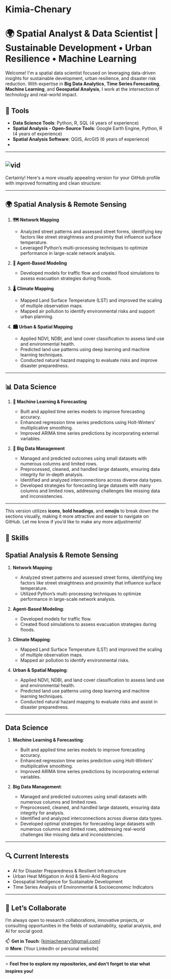 
# Kimia-Chenary
# 🌍 Spatial Analyst & Data Scientist | Sustainable Development • Urban Resilience • Machine Learning

Welcome! I'm a spatial data scientist focused on leveraging data-driven insights for sustainable development, urban resilience, and disaster risk reduction. With expertise in **Big Data Analytics**, **Time Series Forecasting**, **Machine Learning**, and **Geospatial Analysis**, I work at the intersection of technology and real-world impact.

## 🔧 **Tools**

- **Data Science Tools**: Python, R, SQL (4 years of experience)  
- **Spatial Analysis - Open-Source Tools**: Google Earth Engine, Python, R (4 years of experience)  
- **Spatial Analysis Software**: QGIS, ArcGIS (6 years of experience)
- 
---
![vid](https://github.com/user-attachments/assets/60ab2699-28fe-4929-8964-6b86264e35c3)
---
Certainly! Here's a more visually appealing version for your GitHub profile with improved formatting and clean structure:

---

## **🌍 Spatial Analysis & Remote Sensing**

1. **🗺️ Network Mapping**  
   - Analyzed street patterns and assessed street forms, identifying key factors like street straightness and proximity that influence surface temperature.  
   - Leveraged Python’s multi-processing techniques to optimize performance in large-scale network analysis.
  
2. **🚗 Agent-Based Modeling**  
   - Developed models for traffic flow and created flood simulations to assess evacuation strategies during floods.
  
3. **🌡️ Climate Mapping**  
   - Mapped Land Surface Temperature (LST) and improved the scaling of multiple observation maps.  
   - Mapped air pollution to identify environmental risks and support urban planning.

4. **🏙️ Urban & Spatial Mapping**  
   - Applied NDVI, NDBI, and land cover classification to assess land use and environmental health.  
   - Predicted land use patterns using deep learning and machine learning techniques.  
   - Conducted natural hazard mapping to evaluate risks and improve disaster preparedness.

---

## **📊 Data Science**

1. **🤖 Machine Learning & Forecasting**  
   - Built and applied time series models to improve forecasting accuracy.  
   - Enhanced regression time series predictions using Holt-Winters’ multiplicative smoothing.  
   - Improved ARIMA time series predictions by incorporating external variables.

2. **💾 Big Data Management**  
   - Managed and predicted outcomes using small datasets with numerous columns and limited rows.  
   - Preprocessed, cleaned, and handled large datasets, ensuring data integrity for in-depth analysis.  
   - Identified and analyzed interconnections across diverse data types.  
   - Developed strategies for forecasting large datasets with many columns and limited rows, addressing challenges like missing data and inconsistencies.

---

This version utilizes **icons**, **bold headings**, and **emojis** to break down the sections visually, making it more attractive and easier to navigate on GitHub. Let me know if you’d like to make any more adjustments!
## 🔧 Skills
## **Spatial Analysis & Remote Sensing**

1. **Network Mapping**: 
   - Analyzed street patterns and assessed street forms, identifying key factors like street straightness and proximity that influence surface temperature.
   - Utilized Python’s multi-processing techniques to optimize performance in large-scale network analysis.
  
2. **Agent-Based Modeling**: 
   - Developed models for traffic flow.
   - Created flood simulations to assess evacuation strategies during floods.
  
3. **Climate Mapping**: 
   - Mapped Land Surface Temperature (LST) and improved the scaling of multiple observation maps.
   - Mapped air pollution to identify environmental risks.
  
4. **Urban & Spatial Mapping**: 
   - Applied NDVI, NDBI, and land cover classification to assess land use and environmental health.
   - Predicted land use patterns using deep learning and machine learning techniques.
   - Conducted natural hazard mapping to evaluate risks and assist in disaster preparedness.

---

## **Data Science**

1. **Machine Learning & Forecasting**: 
   - Built and applied time series models to improve forecasting accuracy.
   - Enhanced regression time series prediction using Holt-Winters’ multiplicative smoothing.
   - Improved ARIMA time series predictions by incorporating external variables.

2. **Big Data Management**: 
   - Managed and predicted outcomes using small datasets with numerous columns and limited rows.
   - Preprocessed, cleaned, and handled large datasets, ensuring data integrity for analysis.
   - Identified and analyzed interconnections across diverse data types.
   - Developed optimal strategies for forecasting large datasets with numerous columns and limited rows, addressing real-world challenges like missing data and inconsistencies.

---


## 🔍 Current Interests

- AI for Disaster Preparedness & Resilient Infrastructure  
- Urban Heat Mitigation in Arid & Semi-Arid Regions  
- Geospatial Intelligence for Sustainable Development  
- Time Series Analysis of Environmental & Socioeconomic Indicators  

---

## 🤝 Let’s Collaborate

I’m always open to research collaborations, innovative projects, or consulting opportunities in the fields of sustainability, spatial analysis, and AI for social good.

📫 **Get in Touch**: [kimiachenary1@gmail.com]  
🌐 **More**: [Your LinkedIn or personal website]

---

⭐ **Feel free to explore my repositories, and don’t forget to star what inspires you!**


